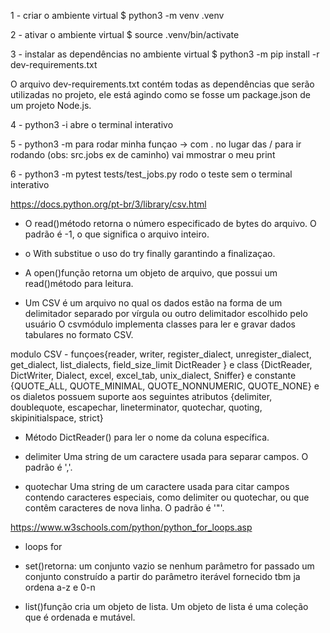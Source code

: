 1 - criar o ambiente virtual
$ python3 -m venv .venv

2 - ativar o ambiente virtual
$ source .venv/bin/activate

3 - instalar as dependências no ambiente virtual
$ python3 -m pip install -r dev-requirements.txt

O arquivo dev-requirements.txt contém todas as dependências que serão utilizadas no projeto, ele está agindo como se fosse um package.json de um projeto Node.js.

4 - python3 -i abre o terminal interativo

5 - python3 -m <caminho a patrir da raiz> para rodar minha funçao -> com . no lugar das / para ir rodando (obs: src.jobs ex de caminho) vai mmostrar o meu print

6 - python3 -m pytest tests/test_jobs.py rodo o teste sem o terminal interativo

https://docs.python.org/pt-br/3/library/csv.html

- O read()método retorna o número especificado de bytes do arquivo. O padrão é -1, o que significa o arquivo inteiro.

- o With substitue o uso do try finally garantindo a finalizaçao.

- A open()função retorna um objeto de arquivo, que possui um read()método para leitura.

- Um CSV é um arquivo no qual os dados estão na forma de um delimitador separado por vírgula ou outro delimitador escolhido pelo usuário
  O csvmódulo implementa classes para ler e gravar dados tabulares no formato CSV.

modulo CSV - funçoes{reader, writer, register_dialect, unregister_dialect, get_dialect, list_dialects, field_size_limit DictReader } e class {DictReader, DictWriter, Dialect, excel, excel_tab, unix_dialect, Sniffer} e constante {QUOTE_ALL, QUOTE_MINIMAL, QUOTE_NONNUMERIC, QUOTE_NONE} e os dialetos possuem suporte aos seguintes atributos {delimiter, doublequote, escapechar, lineterminator, quotechar, quoting, skipinitialspace, strict}

- Método DictReader() para ler o nome da coluna específica.

- delimiter Uma string de um caractere usada para separar campos. O padrão é ','.

- quotechar Uma string de um caractere usada para citar campos contendo caracteres especiais, como delimiter ou quotechar, ou que contêm caracteres de nova linha. O padrão é '"'.

https://www.w3schools.com/python/python_for_loops.asp

- loops for

- set()retorna:
  um conjunto vazio se nenhum parâmetro for passado
  um conjunto construído a partir do parâmetro iterável fornecido
  tbm ja ordena a-z e 0-n

- list()função cria um objeto de lista. Um objeto de lista é uma coleção que é ordenada e mutável.
